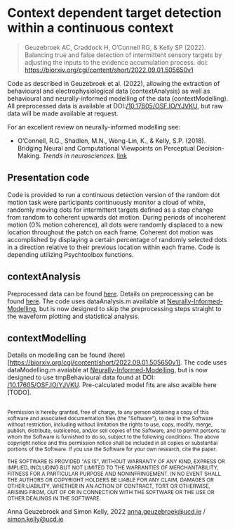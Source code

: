 # Context dependent target detection within a continuous context
> Geuzebroek AC, Craddock H, O’Connell RG, &amp; Kelly SP (2022). Balancing true and false detection of intermittent sensory targets by adjusting the inputs to the evidence accumulation process. doi: https://biorxiv.org/cgi/content/short/2022.09.01.505650v1

Code as described in Geuzebroek et al. (2022), allowing the extraction of behavioural and electrophysiological data (contextAnalysis) as well as behavioural and neurally-informed modelling of the data (contextModelling). All preprocessed data is available at DOI:[/10.17605/OSF.IO/YJVKU](https://osf.io/yjvku/?view_only=7ed5aee5d09a4d5ca13de1ba169b0588), but raw data will be made available at request. 

For an excellent review on neurally-informed modelling see:

- O’Connell, R.G., Shadlen, M.N., Wong-Lin, K., & Kelly, S.P. (2018). Bridging Neural and Computational Viewpoints on Perceptual Decision-Making. *Trends in neurosciences*. [link](https://www.sciencedirect.com/science/article/pii/S0166223618301668)

## Presentation code
Code is provided to run a continuous detection version of the random dot motion task were participants continuously monitor a cloud of white, randomly moving dots for intermittent targets defined as a step change from random to coherent upwards dot motion. During periods of incoherent motion (0% motion coherence), all dots were randomly displaced to a new location throughout the patch on each frame. Coherent dot motion was accomplished by displaying a certain percentage of randomly selected dots in a direction relative to their previous location within each frame. Code is depending utilizing Psychtoolbox functions. 

## contextAnalysis
Preprocessed data can be found [here](https://osf.io/yjvku/?view_only=7ed5aee5d09a4d5ca13de1ba169b0588). Details on preprocessing can be found [here](https://biorxiv.org/cgi/content/short/2022.09.01.505650v1). The code uses dataAnalysis.m available at [Neurally-Informed-Modelling](https://github.com/AnnaCGeuzebroek/Neurally-Informed-Modelling), but is now designed to skip the preprocessing steps straight to the waveform plotting and statistical analysis. 


## contextModelling
Details on modelling can be found (here)[https://biorxiv.org/cgi/content/short/2022.09.01.505650v1]. The code uses dataModelling.m avaiable at [Neurally-Informed-Modelling](https://github.com/AnnaCGeuzebroek/Neurally-Informed-Modelling), but is now designed to use tmpBehavioural data found at DOI: [/10.17605/OSF.IO/YJVKU](https://osf.io/yjvku/?view_only=7ed5aee5d09a4d5ca13de1ba169b0588). Pre-calculated model fits are also avaible here [TODO]. 

##
<sup>Permission is hereby granted, free of charge, to any person obtaining a copy of this software and associated documentation files (the "Software"), to deal in the Software without restriction, including without limitation the rights to use, copy, modify, merge, publish, distribute, sublicense, and/or sell copies of the Software, and to permit persons to whom the Software is furnished to do so, subject to the following conditions: The above copyright notice and this permission notice shall be included in all copies or substantial portions of the Software. If you use the Software for your own research, cite the paper.</sup>

<sup>THE SOFTWARE IS PROVIDED "AS IS", WITHOUT WARRANTY OF ANY KIND, EXPRESS OR IMPLIED, INCLUDING BUT NOT LIMITED TO THE WARRANTIES OF MERCHANTABILITY, FITNESS FOR A PARTICULAR PURPOSE AND NONINFRINGEMENT. IN NO EVENT SHALL THE AUTHORS OR COPYRIGHT HOLDERS BE LIABLE FOR ANY CLAIM, DAMAGES OR OTHER LIABILITY, WHETHER IN AN ACTION OF CONTRACT, TORT OR OTHERWISE, ARISING FROM, OUT OF OR IN CONNECTION WITH THE SOFTWARE OR THE USE OR OTHER DEALINGS IN THE SOFTWARE.</sup>

Anna Geuzebroek and Simon Kelly, 2022
anna.geuzebroek@ucd.ie / simon.kelly@ucd.ie
